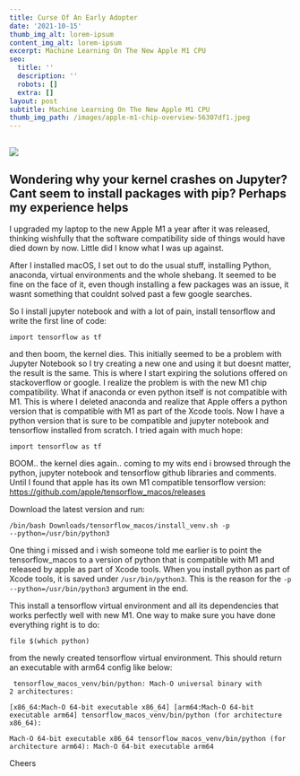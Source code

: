 ```yaml
---
title: Curse Of An Early Adopter
date: '2021-10-15'
thumb_img_alt: lorem-ipsum
content_img_alt: lorem-ipsum
excerpt: Machine Learning On The New Apple M1 CPU
seo:
  title: ''
  description: ''
  robots: []
  extra: []
layout: post
subtitle: Machine Learning On The New Apple M1 CPU
thumb_img_path: /images/apple-m1-chip-overview-56307df1.jpeg
---
```

## ![](/images/apple-m1-chip-overview.jpeg)

## Wondering why your kernel crashes on Jupyter? Cant seem to install packages with pip? Perhaps my experience helps

I upgraded my laptop to the new Apple M1 a year after it was released, thinking wishfully that the software compatibility side of things would have died down by now. Little did I know what I was up against.

After I installed macOS, I set out to do the usual stuff, installing Python, anaconda, virtual environments and the whole shebang. It seemed to be fine on the face of it, even though installing a few packages was an issue, it wasnt something that couldnt solved past a few google searches.

So I install jupyter notebook and with a lot of pain, install tensorflow and write the first line of code:

<code>import tensorflow as tf </code>

and then boom, the kernel dies. This initially seemed to be a problem with Jupyter Notebook so I try creating a new one and using it but doesnt matter, the result is the same. This is where I start expiring the solutions offered on stackoverflow or google. I realize the problem is with the new M1 chip compatibility.  What if anaconda or even python itself is not compatible with M1. This is where I deleted anaconda and realize that Apple offers a python version that is compatible with M1 as part of the Xcode tools. Now I have a python version that is sure to be compatible and jupyter notebook and tensorflow installed from scratch. I tried again with much hope:

<code>import tensorflow as tf</code>

BOOM.. the kernel dies again.. coming to my wits end i browsed through the python, jupyter notebook and tensorflow github libraries and comments. Until I found that apple has its own M1 compatible tensorflow version: <https://github.com/apple/tensorflow_macos/releases>

Download the latest version and run:

<code>/bin/bash Downloads/tensorflow_macos/install_venv.sh -p --python=/usr/bin/python3</code>

One thing i missed and i wish someone told me earlier is to point the tensorflow_macos to a version of python that is compatible with M1 and released by apple as part of Xcode tools. When you install python as part of Xcode tools, it is saved under <code>/usr/bin/python3</code>. This is the reason for the <code>-p --python=/usr/bin/python3</code> argument in the end.

This install a tensorflow virtual environment and all its dependencies that works perfectly well with new M1. One way to make sure you have done everything right is to do: 

<code>file $(which python) </code>

from the newly created tensorflow virtual environment. This should return an executable with arm64 config like below: 


<code> tensorflow_macos_venv/bin/python: Mach-O universal binary with 2 architectures:</code>

<code>[x86\_64:Mach-O 64-bit executable x86\_64] \[arm64:Mach-O 64-bit executable arm64]
tensorflow_macos_venv/bin/python (for architecture x86\_64):	
Mach-O 64-bit executable x86\_64
tensorflow_macos_venv/bin/python (for architecture arm64):	        Mach-O 64-bit executable arm64
</code>

Cheers
